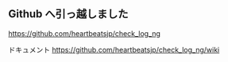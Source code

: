## Github へ引っ越しました

https://github.com/heartbeatsjp/check_log_ng

ドキュメント
https://github.com/heartbeatsjp/check_log_ng/wiki
